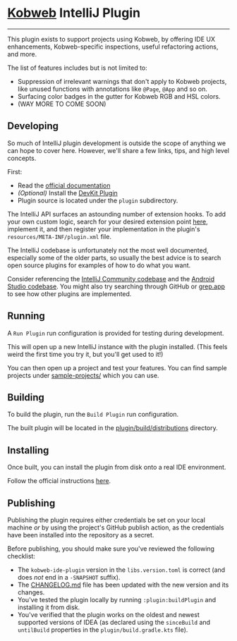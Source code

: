# [Kobweb](https://github.com/varabyte/kobweb) IntelliJ Plugin
- - -

This plugin exists to support projects using Kobweb, by offering IDE UX enhancements, Kobweb-specific inspections,
useful refactoring actions, and more.

The list of features includes but is not limited to:

- Suppression of irrelevant warnings that don't apply to Kobweb projects, like unused functions with annotations like
  `@Page`, `@App` and so on.
- Surfacing color badges in the gutter for Kobweb RGB and HSL colors.
- (WAY MORE TO COME SOON)

## Developing

So much of IntelliJ plugin development is outside the scope of anything we can hope to cover here. However, we'll share
a few links, tips, and high level concepts.

First:

* Read the [official documentation](https://plugins.jetbrains.com/docs/intellij/developing-plugins.html)
* *(Optional)* Install the [DevKit Plugin](https://plugins.jetbrains.com/plugin/22851-plugin-devkit)
* Plugin source is located under the `plugin` subdirectory.

The IntelliJ API surfaces an astounding number of extension hooks. To add your own custom logic, 
search for your desired extension point [here](https://plugins.jetbrains.com/docs/intellij/extension-point-list.html),
implement it, and then register your implementation in the plugin's `resources/META-INF/plugin.xml`
file.

The IntelliJ codebase is unfortunately not the most well documented, especially some of the older parts, so usually the
best advice is to search open source plugins for examples of how to do what you want.

Consider referencing the [IntelliJ Community codebase](https://github.com/JetBrains/intellij-community) and
the [Android Studio codebase](https://cs.android.com/android-studio). You might also try searching through GitHub or
[grep.app](https://grep.app/) to see how other plugins are implemented.

## Running

A `Run Plugin` run configuration is provided for testing during development.

This will open up a new IntelliJ instance with the plugin installed. (This feels weird the first time you try it, but
you'll get used to it!)

You can then open up a project and test your features. You can find sample projects under [sample-projects/]() which you
can use.

## Building

To build the plugin, run the `Build Plugin` run configuration.

The built plugin will be located in the [plugin/build/distributions]() directory.

## Installing

Once built, you can install the plugin from disk onto a real IDE environment.

Follow the official
instructions [here](https://www.jetbrains.com/help/idea/managing-plugins.html#install_plugin_from_disk).

## Publishing

Publishing the plugin requires either credentials be set on your local machine *or* by using the project's GitHub
publish action, as the credentials have been installed into the repository as a secret.

Before publishing, you should make sure you've reviewed the following checklist:

* The `kobweb-ide-plugin` version in the `libs.version.toml` is correct (and does *not* end in a `-SNAPSHOT` suffix).
* The [CHANGELOG.md](CHANGELOG.md) file has been updated with the new version and its changes.
* You've tested the plugin locally by running `:plugin:buildPlugin` and installing it from disk.
* You've verified that the plugin works on the oldest and newest supported versions of IDEA (as declared using the
  `sinceBuild` and `untilBuild` properties in the `plugin/build.gradle.kts` file).
